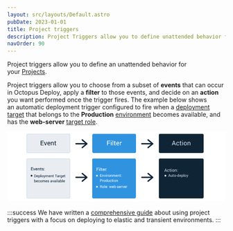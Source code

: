 ```yaml
---
layout: src/layouts/Default.astro
pubDate: 2023-01-01
title: Project triggers
description: Project Triggers allow you to define unattended behavior for your project such as automatically deploying a release to an environment.
navOrder: 90
---
```


Project triggers allow you to define an unattended behavior for your [Projects](/docs/projects/).

Project triggers allow you to choose from a subset of **events** that can occur in Octopus Deploy, apply a **filter** to those events, and decide on an **action** you want performed once the trigger fires. The example below shows an automatic deployment trigger configured to fire when a [deployment target](/docs/infrastructure/index.md) that belongs to the **Production** [environment](/docs/infrastructure/environments/) becomes available, and has the **web-server** [target role](/docs/infrastructure/deployment-targets/index.md#target-roles).

![](images/octopus-triggers-diagram.png "width=500")

:::success
We have written a [comprehensive guide](/docs/deployments/patterns/elastic-and-transient-environments/) about using project triggers with a focus on deploying to elastic and transient environments.
:::

